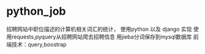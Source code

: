 # python_job
招聘网站中职位描述的计算机相关词汇的统计，
使用python 以及 django 实现
使用requests,pyquery从招聘网站爬去招聘信息
用jieba分词保存到mysql数据库
前端技术：query,boostrap
